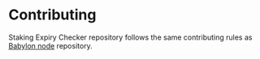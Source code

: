 # Contributing

Staking Expiry Checker repository follows the same contributing rules as
[Babylon node](https://github.com/babylonlabs-io/babylon/blob/main/CONTRIBUTING.md)
repository.